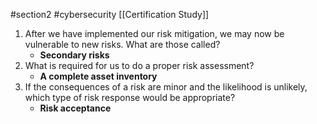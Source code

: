 #section2 #cybersecurity
[[Certification Study]]

1. After we have implemented our risk mitigation, we may now be vulnerable to new risks. What are those called?
	- **Secondary risks**
2. What is required for us to do a proper risk assessment?
	- **A complete asset inventory**
3. If the consequences of a risk are minor and the likelihood is unlikely, which type of risk response would be appropriate?
	- **Risk acceptance**

